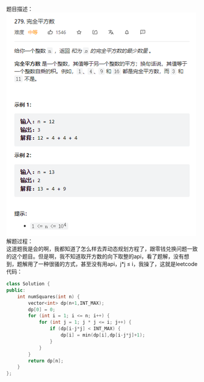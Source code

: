 题目描述：  
![image](/algorithmn/dynamic_programming/image/image16.png)  
解题过程：  
这道题我是会的啊，我都知道了怎么样去弄动态规划方程了，跟零钱兑换问题一致的这个题目。但是啊，我不知道取开方数的向下取整的api，看了题解，没有想到，题解用了一种很骚的方式，甚至没有用api，j*j ≤ i，我操了，这就是leetcode  
代码：  
```cpp
class Solution {
public:
    int numSquares(int n) {
        vector<int> dp(n+1,INT_MAX);
        dp[0] = 0;
        for (int i = 1; i <= n; i++) {
            for (int j = 1; j * j <= i; j++) {
                if (dp[i-j*j] < INT_MAX) {
                    dp[i] = min(dp[i],dp[i-j*j]+1);
                }
            }
        }
        return dp[n];
    }
};
```